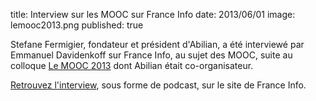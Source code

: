 title: Interview sur les MOOC sur France Info
date: 2013/06/01
image: lemooc2013.png
published: true

Stefane Fermigier, fondateur et président d'Abilian, a été interviewé par Emmanuel Davidenkoff sur France Info, au sujet des MOOC, suite au colloque [Le MOOC 2013](/fr/news/abilian-co-organisateur-le-mooc) dont Abilian était co-organisateur.

<i class="icon-play"></i> [Retrouvez l'interview](http://www.franceinfo.fr/education-jeunesse/question-d-education/moocs-education-ouverte-et-logiciel-libre-1007873-2013-05-31), sous forme de podcast, sur le site de France Info.